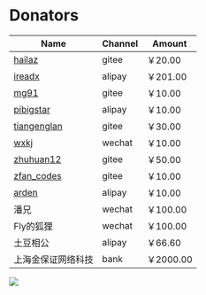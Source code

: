# Donators


| Name | Channel | Amount
|---|---|---
|[hailaz](https://gitee.com/hailaz)|gitee|￥20.00
|[ireadx](https://github.com/ireadx)|alipay|￥201.00
|[mg91](https://gitee.com/mg91)|gitee|￥10.00
|[pibigstar](https://github.com/pibigstar)|alipay|￥10.00
|[tiangenglan](https://gitee.com/tiangenglan)|gitee|￥30.00
|[wxkj](https://gitee.com/wxkj)|wechat|￥10.00
|[zhuhuan12](https://gitee.com/zhuhuan12)|gitee|￥50.00
|[zfan_codes](https://gitee.com/zfan_codes)|gitee|￥10.00
|[arden](https://github.com/arden)|alipay|￥10.00
|潘兄|wechat|￥100.00
|Fly的狐狸|wechat|￥100.00
|土豆相公|alipay|￥66.60
|上海金保证网络科技|bank|￥2000.00



<img src="https://goframe.org/images/donate.png"/>
